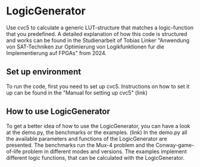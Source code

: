 # LogicGenerator
Use cvc5 to calculate a generic LUT-structure that matches a logic-function that you predefined.
A detailed explanation of how this code is structured and works can be found in the Studienarbeit of Tobias Linker "Anwendung von SAT-Techniken zur Optimierung
von Logikfunktionen fur die Implementierung auf FPGAs" from 2024.

## Set up environment
To run the code, first you need to set up cvc5. Instructions on how to set it up can be found in the "Manual for setting up cvc5" (link)

## How to use LogicGenerator
To get a better idea of how to use the LogicGenerator, you can have a look at the demo.py, the benchmarks or the examples. (link)
In the demo.py all the available parameters and functions of the LogicGenerator are presented.
The benchmarks run the Mux-4 problem and the Conway-game-of-life problem in different modes and versions.
The examples implement different logic functions, that can be calculated with the LogicGenerator.
